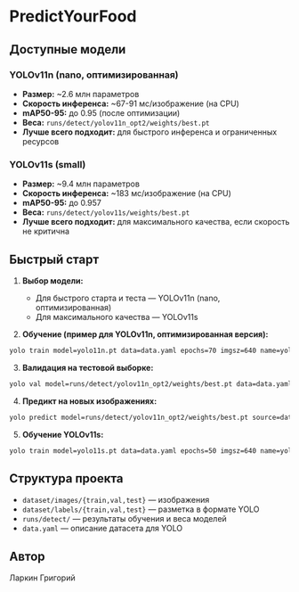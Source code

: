 # PredictYourFood

## Доступные модели

### YOLOv11n (nano, оптимизированная)
- **Размер:** ~2.6 млн параметров
- **Скорость инференса:** ~67-91 мс/изображение (на CPU)
- **mAP50-95:** до 0.95 (после оптимизации)
- **Веса:** `runs/detect/yolov11n_opt2/weights/best.pt`
- **Лучше всего подходит:** для быстрого инференса и ограниченных ресурсов

### YOLOv11s (small)
- **Размер:** ~9.4 млн параметров
- **Скорость инференса:** ~183 мс/изображение (на CPU)
- **mAP50-95:** до 0.957
- **Веса:** `runs/detect/yolov11s/weights/best.pt`
- **Лучше всего подходит:** для максимального качества, если скорость не критична

## Быстрый старт

1. **Выбор модели:**
   - Для быстрого старта и теста — YOLOv11n (nano, оптимизированная)
   - Для максимального качества — YOLOv11s

2. **Обучение (пример для YOLOv11n, оптимизированная версия):**

```bash
yolo train model=yolo11n.pt data=data.yaml epochs=70 imgsz=640 name=yolov11n_opt2 lr0=0.004 batch=16 optimizer=Adam lrf=0.05 scale=0.5 translate=0.12 hsv_h=0.018 hsv_s=0.7
```

3. **Валидация на тестовой выборке:**

```bash
yolo val model=runs/detect/yolov11n_opt2/weights/best.pt data=data.yaml split=test
```

4. **Предикт на новых изображениях:**

```bash
yolo predict model=runs/detect/yolov11n_opt2/weights/best.pt source=dataset/images/test
```

5. **Обучение YOLOv11s:**

```bash
yolo train model=yolo11s.pt data=data.yaml epochs=50 imgsz=640 name=yolov11s
```

## Структура проекта
- `dataset/images/{train,val,test}` — изображения
- `dataset/labels/{train,val,test}` — разметка в формате YOLO
- `runs/detect/` — результаты обучения и веса моделей
- `data.yaml` — описание датасета для YOLO

## Автор
Ларкин Григорий